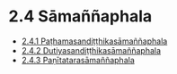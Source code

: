 

# 2.4 Sāmaññaphala

* [2.4.1 Paṭhamasandiṭṭhikasāmaññaphala](2.4/2.4.1.md)
* [2.4.2 Dutiyasandiṭṭhikasāmaññaphala](2.4/2.4.2.md)
* [2.4.3 Paṇītatarasāmaññaphala](2.4/2.4.3.md)



